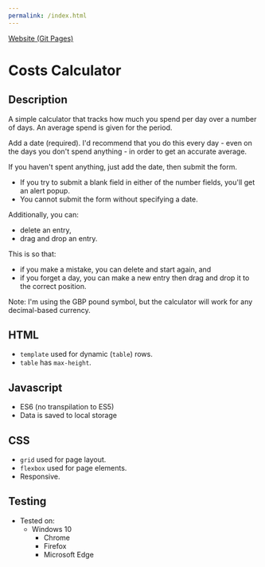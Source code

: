 ```yaml
---
permalink: /index.html
---
```


[Website (Git Pages)](https://chrisnajman.github.io/costs-calculator)

# Costs Calculator

## Description

A simple calculator that tracks how much you spend per day over a number of days. An average spend is given for the period.

Add a date (required). I'd recommend that you do this every day - even on the days you don't spend anything - in order to get an accurate average.

If you haven't spent anything, just add the date, then submit the form.

- If you try to submit a blank field in either of the number fields, you'll get an alert popup.
- You cannot submit the form without specifying a date.

Additionally, you can:

- delete an entry,
- drag and drop an entry.

This is so that:

- if you make a mistake, you can delete and start again, and
- if you forget a day, you can make a new entry then drag and drop it to the correct position.

Note: I'm using the GBP pound symbol, but the calculator will work for any decimal-based currency.

## HTML

- `template` used for dynamic (`table`) rows.
- `table` has `max-height`.

## Javascript

- ES6 (no transpilation to ES5)
- Data is saved to local storage

## CSS

- `grid` used for page layout.
- `flexbox` used for page elements.
- Responsive.

## Testing

- Tested on:
  - Windows 10
    - Chrome
    - Firefox
    - Microsoft Edge
